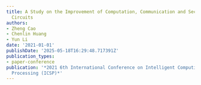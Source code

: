 ```yaml
---
title: A Study on the Improvement of Computation, Communication and Security in Garbled
  Circuits
authors:
- Zheng Cao
- Chenlin Huang
- Yun Li
date: '2021-01-01'
publishDate: '2025-05-18T16:29:48.717391Z'
publication_types:
- paper-conference
publication: '*2021 6th International Conference on Intelligent Computing and Signal
  Processing (ICSP)*'
---
```

